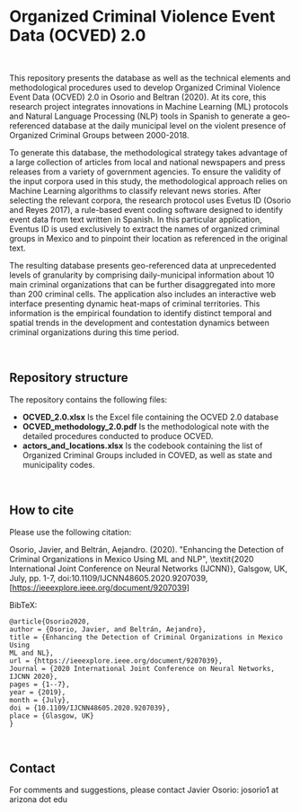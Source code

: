 # Organized Criminal Violence Event Data (OCVED) 2.0

<br>

This repository presents the database as well as the technical elements and methodological procedures used to develop Organized Criminal Violence Event Data (OCVED) 2.0 in Osorio and Beltran (2020). At its core, this research project integrates innovations in Machine Learning (ML) protocols and Natural Language Processing (NLP) tools in Spanish to generate a geo-referenced database at the daily municipal level on the violent presence of Organized Criminal Groups between 2000-2018. 

To generate this database, the methodological strategy takes advantage of a large collection of articles from local and national newspapers and press releases from a variety of government agencies. To ensure the validity of the input corpora used in this study, the methodological approach relies on Machine Learning algorithms to classify relevant news stories. After selecting the relevant corpora, the research protocol uses Evetus ID (Osorio and Reyes 2017), a rule-based event coding software designed to identify event data from text written in Spanish. In this particular application, Eventus ID is used exclusively to extract the names of organized criminal groups in Mexico and to pinpoint their location as referenced in the original text.

The resulting  database presents geo-referenced data at unprecedented levels of granularity by comprising daily-municipal information about 10 main criminal organizations that can be further disaggregated into more than  200 criminal cells. The application also includes an interactive web interface presenting dynamic heat-maps of criminal territories.  This information is the empirical foundation to identify distinct temporal and spatial trends in the development and contestation dynamics between criminal organizations during this time period.


<br>

## Repository structure

The repository contains the following files:

* **OCVED_2.0.xlsx** Is the Excel file containing the OCVED 2.0 database
* **OCVED_methodology_2.0.pdf** Is the methodological note with the detailed procedures conducted to produce OCVED.
* **actors_and_locations.xlsx** Is the codebook containing the list of Organized Criminal Groups included in COVED, as well as state and municipality codes.



<br>

## How to cite

Please use the following citation:

Osorio, Javier, and Beltrán, Aejandro. (2020). "Enhancing the Detection of Criminal Organizations in Mexico Using ML and NLP", \textit{2020 International Joint Conference on Neural Networks (IJCNN)}, Galsgow, UK, July, pp. 1-7, doi:10.1109/IJCNN48605.2020.9207039, [https://ieeexplore.ieee.org/document/9207039]

BibTeX:

````{verbatim}
@article{Osorio2020,
author = {Osorio, Javier, and Beltrán, Aejandro},
title = {Enhancing the Detection of Criminal Organizations in Mexico Using
ML and NL},
url = {https://ieeexplore.ieee.org/document/9207039},
Journal = {2020 International Joint Conference on Neural Networks,  IJCNN 2020},
pages = {1--7},
year = {2019},
month = {July},
doi = {10.1109/IJCNN48605.2020.9207039},
place = {Glasgow, UK}
}
````

<br>

## Contact

For comments and suggestions, please contact Javier Osorio: josorio1 at arizona dot edu

